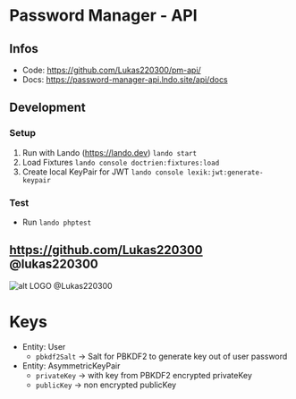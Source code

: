 # Password Manager - API
## Infos
* Code: https://github.com/Lukas220300/pm-api/
* Docs: https://password-manager-api.lndo.site/api/docs

## Development
### Setup
1. Run with Lando (https://lando.dev) `lando start`
2. Load Fixtures `lando console doctrien:fixtures:load`
3. Create local KeyPair for JWT `lando console lexik:jwt:generate-keypair`

### Test
* Run `lando phptest`


## https://github.com/Lukas220300 @lukas220300
![alt LOGO @Lukas220300](https://avatars.githubusercontent.com/u/27235229?v=4)


# Keys
- Entity: User
    - `pbkdf2Salt` -> Salt for PBKDF2 to generate key out of user password
- Entity: AsymmetricKeyPair
    - `privateKey` -> with key from PBKDF2 encrypted privateKey
    - `publicKey` -> non encrypted publicKey